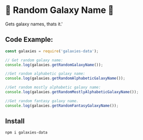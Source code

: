 # 🌌 Random Galaxy Name 🌌
Gets galaxy names, thats it.'

## Code Example:

```javascript
const galaxies = require('galaxies-data');

// Get random galaxy name:
console.log(galaxies.getRandomGalaxyName());

//Get random alphabetic galaxy name:
console.log(galaxies.getRandomAlphabeticGalaxyName());

//Get random mostly alphabetic galaxy name:
console.log(galaxies.getRandomMostlyAlphabeticGalaxyName());

//Get random fantasy galaxy name.
console.log(galaxies.getRandomFantasyGalaxyName());
```
## Install

`npm i galaxies-data`
